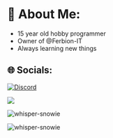 # 💫 About Me:
- 15 year old hobby programmer 
- Owner of @Ferbion-IT
- Always learning new things


## 🌐 Socials:
[![Discord](https://img.shields.io/badge/Discord-%237289DA.svg?logo=discord&logoColor=white)](https://discordapp.com/users/814807669197111337) 

[![](https://visitcount.itsvg.in/api?id=Whisper-Snowie&icon=1&color=0)](https://visitcount.itsvg.in)

<p><img align="center" src="https://github-readme-stats.vercel.app/api?username=whisper-snowie&show_icons=true&locale=en&theme=darcula&bg_color=00000000&langs_count=6" alt="whisper-snowie" /></p>
<p><img align="center" src="https://github-readme-streak-stats.herokuapp.com/?user=whisper-snowie&" alt="whisper-snowie" /></p>
